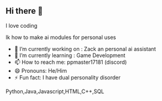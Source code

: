 ## Hi there 👋

<!--
**PPMASTER17181/PPMASTER17181** is a ✨ _special_ ✨ repository because its `README.md` (this file) appears on your GitHub profile. -->

I love coding 

Ik how to make ai modules for personal uses

- 🔭 I’m currently working on : Zack an personal ai assistant 
- 🌱 I’m currently learning : Game Development 
- 📫 How to reach me: ppmaster17181 (discord)
- 😄 Pronouns: He/Him
- ⚡ Fun fact: I have dual personality disorder 

Python,Java,Javascript,HTML,C++,SQL
